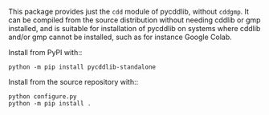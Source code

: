 This package provides just the ``cdd`` module of pycddlib, without ``cddgmp``.
It can be compiled from the source distribution without needing cddlib or gmp installed,
and is suitable for installation of pycddlib on systems where cddlib and/or gmp
cannot be installed, such as for instance Google Colab.

Install from PyPI with::

    python -m pip install pycddlib-standalone

Install from the source repository with::

    python configure.py
    python -m pip install .
